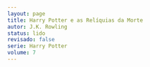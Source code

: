 ```yaml
---
layout: page
title: Harry Potter e as Relíquias da Morte
autor: J.K. Rowling
status: lido
revisado: false
serie: Harry Potter
volume: 7
---
```

